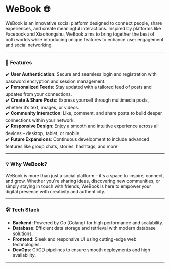 # WeBook 🌐

WeBook is an innovative social platform designed to connect people, share experiences, and create meaningful interactions. Inspired by platforms like Facebook and Xiaohongshu, WeBook aims to bring together the best of both worlds while introducing unique features to enhance user engagement and social networking.

---

### 🚀 **Features**  
✔️ **User Authentication**: Secure and seamless login and registration with password encryption and session management.  
✔️ **Personalized Feeds**: Stay updated with a tailored feed of posts and updates from your connections.  
✔️ **Create & Share Posts**: Express yourself through multimedia posts, whether it’s text, images, or videos.  
✔️ **Community Interaction**: Like, comment, and share posts to build deeper connections within your network.  
✔️ **Responsive Design**: Enjoy a smooth and intuitive experience across all devices – desktop, tablet, or mobile.  
✔️ **Future Expansions**: Continuous development to include advanced features like group chats, stories, hashtags, and more!  

---

### 💡 **Why WeBook?**
WeBook is more than just a social platform – it's a space to inspire, connect, and grow. Whether you're sharing ideas, discovering new communities, or simply staying in touch with friends, WeBook is here to empower your digital presence with creativity and authenticity.

---

### 🛠️ **Tech Stack**  
- **Backend**: Powered by Go (Golang) for high performance and scalability.  
- **Database**: Efficient data storage and retrieval with modern database solutions.  
- **Frontend**: Sleek and responsive UI using cutting-edge web technologies.  
- **DevOps**: CI/CD pipelines to ensure smooth deployments and high availability.  

---
